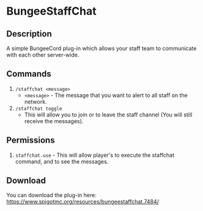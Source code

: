 # BungeeStaffChat

## Description

A simple BungeeCord plug-in which allows your staff team to communicate with each other server-wide.

## Commands

1. `/staffchat <message>`
     - `<message>` - The message that you want to alert to all staff on the network.
2. `/staffchat toggle`
     - This will allow you to join or to leave the staff channel (You will still receive the messages).

## Permissions

1. `staffchat.use` - This will allow player's to execute the staffchat command, and to see the messages.

## Download

You can download the plug-in here: https://www.spigotmc.org/resources/bungeestaffchat.7484/
